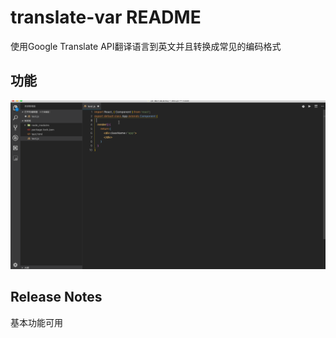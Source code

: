 # translate-var README

使用Google Translate API翻译语言到英文并且转换成常见的编码格式

## 功能
![feature X](images/vscode.gif)
## Release Notes
基本功能可用




